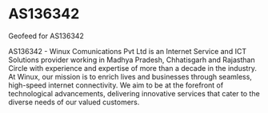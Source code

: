 # AS136342
Geofeed for AS136342

AS136342 - Winux Comunications Pvt Ltd is an Internet Service and ICT Solutions provider working in Madhya Pradesh, Chhatisgarh and Rajasthan Circle with experience and expertise of more than a decade in the industry. At Winux, our mission is to enrich lives and businesses through seamless, high-speed internet connectivity. We aim to be at the forefront of technological advancements, delivering innovative services that cater to the diverse needs of our valued customers.
